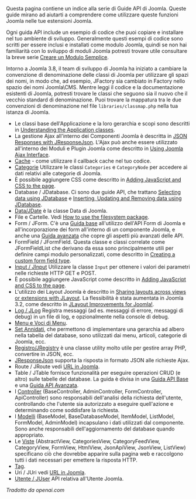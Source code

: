 <!-- Filename: API_Guides / Display title: Guide API -->

Questa pagina contiene un indice alla serie di Guide API di Joomla. Queste guide mirano ad aiutarti a comprendere come utilizzare queste funzioni Joomla nelle tue estensioni Joomla.

Ogni guida API include un esempio di codice che puoi copiare e installare nel tuo ambiente di sviluppo. Generalmente questi esempi di codice sono scritti per essere inclusi e installati come modulo Joomla, quindi se non hai familiarità con lo sviluppo di moduli Joomla potresti trovare utile consultare la breve serie [Creare un Modulo Semplice](https://docs.joomla.org/Creating_a_simple_module "Creating a simple module").

Intorno a Joomla 3.8, il team di sviluppo di Joomla ha iniziato a cambiare la convenzione di denominazione delle classi di Joomla per utilizzare gli spazi dei nomi, in modo che, ad esempio, JFactory sia cambiato in Factory nello spazio dei nomi Joomla\CMS. Mentre leggi il codice e la documentazione esistenti di Joomla, potresti trovare le classi che seguono sia il nuovo che il vecchio standard di denominazione. Puoi trovare la mappatura tra le due convenzioni di denominazione nel file `libraries/classmap.php` nella tua istanza di Joomla.

- Le classi base dell'Applicazione e la loro gerarchia e scopi sono descritti in [Understanding the Application classes](https://docs.joomla.org/J3.x:Understanding_the_Application_classes).
- La gestione Ajax all'interno dei Componenti Joomla è descritta in [JSON Responses with JResponseJson](https://docs.joomla.org/JSON_Responses_with_JResponseJson). L'Ajax può anche essere utilizzato all'interno dei Moduli e Plugin Joomla come descritto in [Using Joomla Ajax Interface](https://docs.joomla.org/Using_Joomla_Ajax_Interface).
- [Cache](https://docs.joomla.org/Cache_Basic_API_Guide) - come utilizzare il callback cache nel tuo codice.
- [Categorie](https://docs.joomla.org/Categories_and_CategoryNodes_API_Guide) Utilizzare le classi `Categories` e `CategoryNode` per accedere ai dati relativi alle categorie di Joomla.
- È possibile aggiungere CSS come descritto in [Adding JavaScript and CSS to the page](https://docs.joomla.org/Adding_JavaScript_and_CSS_to_the_page).
- Database / JDatabase. Ci sono due guide API, che trattano [Selecting data using JDatabase](https://docs.joomla.org/Selecting_data_using_JDatabase)
  e [Inserting, Updating and Removing data using JDatabase](https://docs.joomla.org/Inserting,_Updating_and_Removing_data_using_JDatabase).
- [Data/JDate](https://docs.joomla.org/How_to_use_JDate) è la classe Data di Joomla.
- File e Cartelle. Vedi [How to use the filesystem package](https://docs.joomla.org/How_to_use_the_filesystem_package).
- Form / JForm. C'è una [Guida base](https://docs.joomla.org/Basic_form_guide) all'utilizzo dell'API Form di Joomla e all'incorporazione dei form all'interno di un componente Joomla, e anche una [Guida avanzata](https://docs.joomla.org/Advanced_form_guide) che copre gli aspetti più avanzati delle API.
- FormField / JFormField. Questa classe e classi correlate come JFormFieldList che derivano da essa sono principalmente utili per definire campi modulo personalizzati, come descritto in [Creating a custom form field type](https://docs.joomla.org/Creating_a_custom_form_field_type).
- [Input / JInput](https://docs.joomla.org/Retrieving_request_data_using_JInput) Utilizzare la classe `Input` per ottenere i valori dei parametri nelle richieste HTTP GET e POST.
- È possibile aggiungere JavaScript come descritto in [Adding JavaScript and CSS to the page](https://docs.joomla.org/Adding_JavaScript_and_CSS_to_the_page).
- L'utilizzo dei Layout Joomla è descritto in [Sharing layouts across views or extensions with JLayout](https://docs.joomla.org/J3.x:Sharing_layouts_across_views_or_extensions_with_JLayout). La flessibilità è stata aumentata in Joomla 3.2, come descritto in [JLayout Improvements for Joomla!](https://docs.joomla.org/J3.x:JLayout_Improvements_for_Joomla!).
- [Log / JLog](https://docs.joomla.org/Using_JLog) Registra messaggi (ad es. messaggi di errore, messaggi di debug) in un file di log, e opzionalmente nella console di debug.
- [Menu e Voci di Menu](https://docs.joomla.org/Menu_and_Menuitems_API_Guide).
- [Set Annidati](https://docs.joomla.org/Using_nested_sets), che permettono di implementare una gerarchia ad albero nella tabella del database, sono utilizzati dai menu, articoli, categorie di Joomla, ecc.
- [Registro/JRegistry](https://github.com/joomla-framework/registry) è una classe utility molto utile per gestire array PHP, convertire in JSON, ecc.
- [JResponseJson](https://docs.joomla.org/JSON_Responses_with_JResponseJson) supporta la risposta in formato JSON alle richieste Ajax.
- Route / JRoute vedi [URL in Joomla](https://docs.joomla.org/URLs_in_Joomla).
- Table / JTable fornisce funzionalità per eseguire operazioni CRUD (e altro) sulle tabelle del database. La guida è divisa in una [Guida API Base](https://docs.joomla.org/Table_Basic_API_Guide)
  e una [Guida API Avanzata](https://docs.joomla.org/Table_Advanced_API_Guide).
- I [Controller](https://docs.joomla.org/Controllers) (BaseController, AdminController, FormController, ApiController) sono responsabili dell'analisi della richiesta dell'utente, controllando che l'utente sia autorizzato a eseguire quell'azione e determinando come soddisfare la richiesta.
- I [Modelli](https://docs.joomla.org/Models) (BaseModel, BaseDatabaseModel, ItemModel, ListModel, FormModel, AdminModel) incapsulano i dati utilizzati dal componente. Sono anche responsabili dell'aggiornamento del database quando appropriato.
- Le [Viste](https://docs.joomla.org/Views) (AbstractView, CategoriesView, CategoryFeedView, CategoryView, FormView, HtmlView, JsonApiView, JsonView, ListView) specificano ciò che dovrebbe apparire sulla pagina web e raccolgono tutti i dati necessari per emettere la risposta HTTP.
- [Tag](https://docs.joomla.org/Tags_API_Guide).
- Uri / JUri vedi [URL in Joomla](https://docs.joomla.org/URLs_in_Joomla).
- [Utente / JUser](https://docs.joomla.org/Accessing_the_current_user_object) API relativa all'Utente Joomla.

*Tradotto da openai.com*

